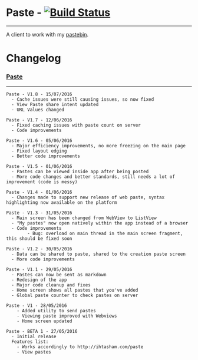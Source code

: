 # Paste - [![Build Status](https://travis-ci.org/redrails/Paste.svg?branch=master)](https://travis-ci.org/redrails/Paste)

-----------

A client to work with my [pastebin](http://ihtasham.com/paste/).

Changelog
=========

### [Paste](http://ihtasham.com/projects/paste/)

---
```
Paste - V1.8 - 15/07/2016
  - Cache issues were still causing issues, so now fixed
  - View Paste share intent updated
  - URL Values changed

Paste - V1.7 - 12/06/2016
  - Fixed caching issues with paste count on server
  - Code improvements

Paste - V1.6 - 05/06/2016
  - Major efficiency improvements, no more freezing on the main page
  - Fixed layout edging
  - Better code improvements
  
Paste - V1.5 - 01/06/2016
  - Pastes can be viewed inside app after being posted
  - More code changes and better standards, still needs a lot of improvement (code is messy)
        
Paste - V1.4 - 01/06/2016
  - Changes made to support new release of web paste, syntax highlighting now available on the platform
  
Paste - V1.3 - 31/05/2016
  - Main screen has been changed from WebView to ListView
  - "My pastes" now open natively within the app instead of a browser
  - Code improvements
        - Bug: overload on main thread in the main screen fragment, this should be fixed soon

Paste - V1.2 - 30/05/2016
  - Data can be shared to paste, shared to the creation paste screen
  - More code improvements

Paste - V1.1 - 29/05/2016
  - Pastes can now be sent as markdown
  - Redesign of the app
  - Major code cleanup and fixes
  - Home screen shows all pastes that you've added
  - Global paste counter to check pastes on server

Paste - V1 - 28/05/2016
    - Added utility to send pastes
    - Viewing paste improved with Webviews
    - Home screen updated

Paste - BETA 1 - 27/05/2016
  - Initial release
  Features list:
    - Works accordingly to http://ihtasham.com/paste
    - View pastes
```
